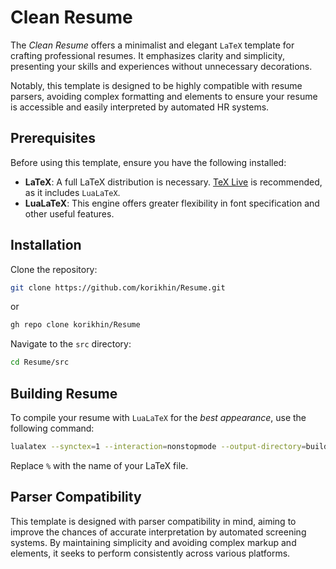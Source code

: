 # Clean Resume

The _Clean Resume_ offers a minimalist and elegant `LaTeX` template for crafting professional resumes. It emphasizes clarity and simplicity, presenting your skills and experiences without unnecessary decorations.

Notably, this template is designed to be highly compatible with resume parsers, avoiding complex formatting and elements to ensure your resume is accessible and easily interpreted by automated HR systems.

## Prerequisites

Before using this template, ensure you have the following installed:

- **LaTeX**: A full LaTeX distribution is necessary. [TeX Live](https://tug.org/texlive/) is recommended, as it includes `LuaLaTeX`.
- **LuaLaTeX**: This engine offers greater flexibility in font specification and other useful features.

## Installation

Clone the repository:

```sh
git clone https://github.com/korikhin/Resume.git
```

or

```sh
gh repo clone korikhin/Resume
```

Navigate to the `src` directory:

```sh
cd Resume/src
```

## Building Resume

To compile your resume with `LuaLaTeX` for the _best appearance_, use the following command:

```sh
lualatex --synctex=1 --interaction=nonstopmode --output-directory=build %.tex
```

Replace `%` with the name of your LaTeX file.

## Parser Compatibility

This template is designed with parser compatibility in mind, aiming to improve the chances of accurate interpretation by automated screening systems. By maintaining simplicity and avoiding complex markup and elements, it seeks to perform consistently across various platforms.
